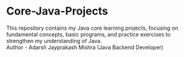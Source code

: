 # Core-Java-Projects
This repository contains my Java core learning projects, focusing on fundamental concepts, basic programs, and practice exercises to strengthen my understanding of Java.
<br>
Author - Adarsh Jayprakash Mishra (Java Backend Developer)
